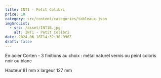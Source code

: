 ```yaml
---
title: INT1 - Petit Colibri
price: 10
category: src/content/categories/tableaux.json
imgSrcList:
  - src: /asset/INT1B.jpg
    alt: INT1 - Petit Colibri
date: 2024-06-18T14:32:30.996Z
draft: false
---
```


En acier Corten - 3 finitions au choix : métal naturel vernis ou peint coloris noir ou blanc

Hauteur 81 mm x largeur 127 mm
